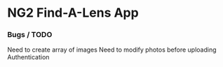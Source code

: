# NG2 Find-A-Lens App

### Bugs / TODO
Need to create array of images
Need to modify photos before uploading
Authentication